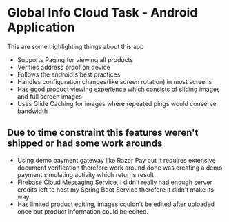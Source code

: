 # Global Info Cloud Task - Android Application

This are some highlighting things about this app

 - Supports Paging for viewing all products
 - Verifies address proof on device
 - Follows the android's best practices 
 - Handles configuration changes(like screen rotation) in most screens
 - Has good product viewing experience which consists of sliding images and full screen images
 - Uses Glide Caching for images where repeated pings would conserve bandwidth
 
  ## Due to time constraint this features weren't shipped or had some work arounds
  
 - Using demo payment gateway like Razor Pay but it requires extensive document verification therefore work around done was creating a demo payment simulating activity which returns result
 -  Firebase Cloud Messaging Service, I didn't really had enough server credits left to host my Spring Boot Service therefore it didn't make its way.
 - Has limited product editing, images couldn't be edited after uploaded once but product information could be edited.

   
